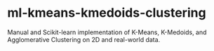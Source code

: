 # ml-kmeans-kmedoids-clustering
Manual and Scikit-learn implementation of K-Means, K-Medoids, and Agglomerative Clustering on 2D and real-world data.

